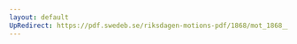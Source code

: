 ```yaml
---
layout: default
UpRedirect: https://pdf.swedeb.se/riksdagen-motions-pdf/1868/mot_1868__ak__00317/mot_1868__ak__00317_005.pdf
---
```

